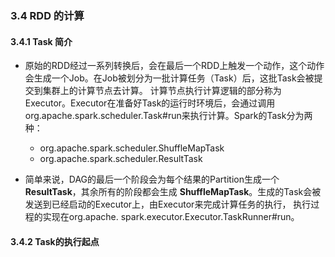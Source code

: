 ### 3.4 RDD 的计算


#### 3.4.1 Task 简介


 - 原始的RDD经过一系列转换后，会在最后一个RDD上触发一个动作，这个动作会生成一个Job。在Job被划分为一批计算任务（Task）后，这批Task会被提交到集群上的计算节点去计算。
   计算节点执行计算逻辑的部分称为Executor。Executor在准备好Task的运行时环境后，会通过调用org.apache.spark.scheduler.Task#run来执行计算。Spark的Task分为两种：  
   - org.apache.spark.scheduler.ShuffleMapTask
   - org.apache.spark.scheduler.ResultTask  
    
 - 简单来说，DAG的最后一个阶段会为每个结果的Partition生成一个**ResultTask**，其余所有的阶段都会生成 **ShuffleMapTask**。生成的Task会被发送到已经启动的Executor上，由Executor来完成计算任务的执行，
 执行过程的实现在org.apache. spark.executor.Executor.TaskRunner#run。
 
 
 
#### 3.4.2 Task的执行起点
